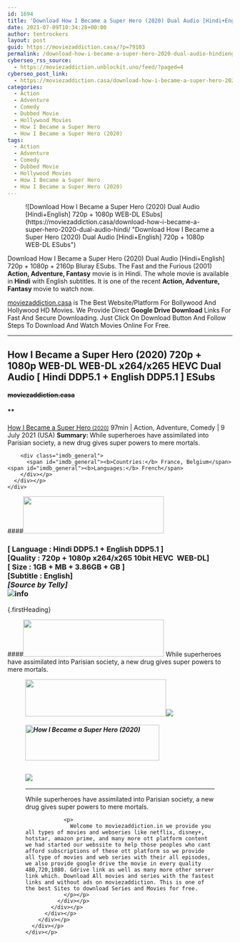 ```yaml
---
id: 1694
title: 'Download How I Became a Super Hero (2020) Dual Audio [Hindi+English] 720p + 1080p WEB-DL ESubs'
date: 2021-07-09T10:34:28+00:00
author: tentrockers
layout: post
guid: https://moviezaddiction.casa/?p=79103
permalink: /download-how-i-became-a-super-hero-2020-dual-audio-hindienglish-720p-1080p-web-dl-esubs/
cyberseo_rss_source:
  - https://moviezaddiction.unblockit.uno/feed/?paged=4
cyberseo_post_link:
  - https://moviezaddiction.casa/download-how-i-became-a-super-hero-2020-dual-audio-hindi/
categories:
  - Action
  - Adventure
  - Comedy
  - Dubbed Movie
  - Hollywood Movies
  - How I Became a Super Hero
  - How I Became a Super Hero (2020)
tags:
  - Action
  - Adventure
  - Comedy
  - Dubbed Movie
  - Hollywood Movies
  - How I Became a Super Hero
  - How I Became a Super Hero (2020)
---
```

<figure class="entry-thumbnail">![Download How I Became a Super Hero (2020) Dual Audio [Hindi+English] 720p + 1080p WEB-DL ESubs](https://moviezaddiction.casa/download-how-i-became-a-super-hero-2020-dual-audio-hindi/ "Download How I Became a Super Hero (2020) Dual Audio [Hindi+English] 720p + 1080p WEB-DL ESubs") </figure> 

Download How I Became a Super Hero (2020) Dual Audio [Hindi+English] 720p + 1080p + 2160p Bluray ESubs. The Fast and the Furious (2001) **Action, Adventure, Fantasy** movie is in Hindi. The whole movie is available in **Hindi** with English subtitles. It is one of the recent **Action, Adventure, Fantasy** movie to watch now.

[moviezaddiction.casa](https://moviezaddiction.casa) is The Best Website/Platform For Bollywood And Hollywood HD Movies. We Provide Direct **Google Drive Download** Links For Fast And Secure Downloading. Just Click On Download Button And Follow Steps To Download And Watch Movies Online For Free.

* * *

## <span>How I Became a Super Hero (2020) 720p + 1080p WEB-DL WEB-DL x264/x265 HEVC Dual Audio [ Hindi DDP5.1 + English DDP5.1 ] ESubs</span>

#### <span>~~moviezaddiction.casa~~</span>

#### **</p> 

<div class="imdb_container">
  <div>
    <div class="imdb_dark">
      <div class="imdb_right">
        <span id="movie_title"><a href="https://www.imdb.com/title/tt10345590" target="_blank" rel="noopener">How I Became a Super Hero<small> (2020)</small></a></span> <span id="genres">97min | Action, Adventure, Comedy | 9 July 2021 (USA)</span> <span id="summary"><b>Summary: </b>While superheroes have assimilated into Parisian society, a new drug gives super powers to mere mortals.</span> </p> 
        
        <div class="imdb_general">
          <span id="imdb_general"><b>Countries:</b> France, Belgium</span><span id="imdb_general"><b>Languages:</b> French</span>
        </div></p>
      </div></p>
    </div>
  </div>
</div>

</b></h4> 

####<img loading="lazy" class="aligncenter" src="https:///moviezaddiction.casa/wp-content/uploads/2018/02/Media-Info.png?zoom=0.8099999785423279&resize=315%2C83&ssl=1" srcset="https://moviezaddiction.casa//wp-content/uploads/2018/02/Media-Info.png?zoom=0.8999999761581421&resize=315%2C83&ssl=1" width="315" height="83" /> 

### <span><span><strong>[ Language : Hindi DDP5.1 + English DDP5.1</strong>&nbsp;]</span><br /><span>[Quality : 720p + 1080p x264/x265 10bit HEVC&nbsp; WEB-DL]</span><br /><span>[ Size : 1GB + MB + 3.86GB + GB ]</span><br /><span>[Subtitle : English]<br /><em>[Source by Telly]</em><br /></span></span><img src="https://i.imgur.com/AusysgD.png" alt="info" usemap="#workmap" /> </p> 

<map name="workmap">
  <area alt="imdb" coords="0,0,80,40" shape="rect" href="https://www.imdb.com/title/tt10345590/" target="_blank" />
  
  <area alt="youtube" coords="100,0,180,40" shape="rect" href="https://www.youtube.com/watch?v=CI6MV7ZTCbg" target="_blank" />
</map> {.firstHeading}

####<img loading="lazy" class="aligncenter" src="https://moviezaddiction.casa//wp-content/uploads/2018/02/Plot.jpeg?zoom=0.8099999785423279&resize=315%2C83&ssl=1" srcset="https://moviezaddiction.casa//wp-content/uploads/2018/02/Plot.jpeg?zoom=0.8999999761581421&resize=315%2C83&ssl=1" width="315" height="83" /> <span>While superheroes have assimilated into Parisian society, a new drug gives super powers to mere mortals.</span>

<div class="wp-block-image">
  <figure class="aligncenter is-resized"><img loading="lazy" class="aligncenter" src="https://i1.wp.com/moviezaddiction.casa/wp-content/uploads/2018/02/Screenshots-Button.png?zoom=0.8099999785423279&resize=315%2C83&ssl=1" srcset="https://moviezaddiction.casa//wp-content/uploads/2018/02/Screenshots-Button.png?zoom=0.8999999761581421&resize=315%2C83&ssl=1" width="315" height="83" /><img src="https://1.bp.blogspot.com/-X4C66j_GiVA/YOgmTMQnmyI/AAAAAAAAEpI/inW0N1nOw0IEzkHvZM8ILoqFZMTbU0U_wCLcBGAsYHQ/s16000/How%2BI%2BBecame%2Ba%2BSuperhero%2B%25282021%2529%2B720p%2BWEB-DL%2Bx264%2BDual%2BAudio%2B%255B%2BHindi%2BHE-AAC5.1%2B%252B%2BEnglish%2BHE-AAC5.1%2B%255D%2BESubs%2B1GB%2B%255Bwww.MoviezAddiction.casa%255D_s.jpg" /> </p> 
  
  <h4 class="summary_text">
    <em><img loading="lazy" class="aligncenter" src="https://i2.wp.com/moviezaddiction.casa/wp-content/uploads/2018/02/Download-Button-1.png?zoom=0.8099999785423279&resize=300%2C80&ssl=1" srcset="https://i2.wp.com/moviezaddiction.casa/wp-content/uploads/2018/02/Download-Button-1.png?zoom=0.8999999761581421&resize=300%2C80&ssl=1" alt="How I Became a Super Hero (2020)" width="300" height="80" /></em>
  </h4>
  
  <h2>
    <img class="aligncenter" src="https://i.imgur.com/Ds7bb.gif" />
  </h2>
  
  <hr />
  
  <div class="mod" data-md="50" data-hveid="250" data-ved="0ahUKEwi-7dnvqo7WAhXLsFQKHTILBKEQkCkI-gEoAzAn">
    <div class="_cgc kno-fb-ctx" data-hveid="251" data-ved="0ahUKEwi-7dnvqo7WAhXLsFQKHTILBKEQziAI-wEoADAn">
      <div class="r-iH9cFH0n0MiE">
        <div class="mod" data-md="50" data-hveid="228" data-ved="0ahUKEwjniJq86tTWAhULK48KHU9mChkQkCkI5AEoBDAh">
          <div class="_cgc kno-fb-ctx" data-hveid="229" data-ved="0ahUKEwjniJq86tTWAhULK48KHU9mChkQziAI5QEoADAh">
            <div class="r-iwKCMzMr_HBQ">
              <div class="overviewContainer ng-star-inserted">
                <p>
                  While superheroes have assimilated into Parisian society, a new drug gives super powers to mere mortals.
                </p>
                
                <p>
                  Welcome to moviezaddiction.in we provide you all types of movies and webseries like netflix, disney+, hotstar, amazon prime, and many more ott platform content we had started our webssite to help those peoples who cant afford subscriptions of these ott platform so we provide all type of movies and web series with their all episodes, we also provide google drive the movie in every quality 480,720,1080. Gdrive link as well as many more other server link which. Download All movies and series with the fastest links and without ads on moviezaddiction. This is one of the best Sites to download Series and Movies for free.
                </p></p>
              </div></p>
            </div></p>
          </div></p>
        </div></p>
      </div></p>
    </div></p>
  </div></figure>
</div>